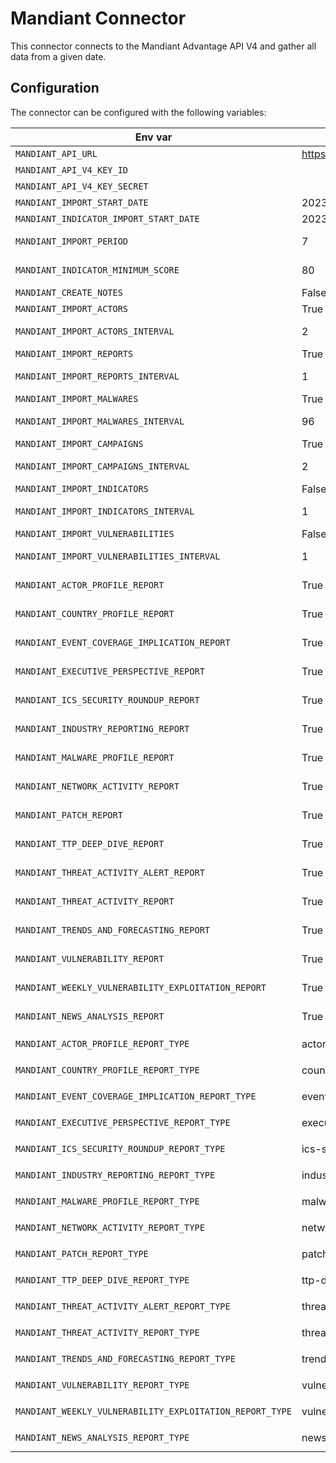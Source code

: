 # Mandiant Connector

This connector connects to the Mandiant Advantage API V4 and gather all data from a given date.

## Configuration

The connector can be configured with the following variables:

| Env var                                                  | Default                               | Description                                                                 |
|----------------------------------------------------------|---------------------------------------|-----------------------------------------------------------------------------|
| `MANDIANT_API_URL`                                       | https://api.intelligence.mandiant.com | URL for the Mandiant API                                                    |
| `MANDIANT_API_V4_KEY_ID`                                 |                                       | Mandiant API Key ID                                                         |
| `MANDIANT_API_V4_KEY_SECRET`                             |                                       | Mandiant API Key Secret                                                     |
| `MANDIANT_IMPORT_START_DATE`                             | 2023-01-01                            | Date to start collect data                                                  |
| `MANDIANT_INDICATOR_IMPORT_START_DATE`                   | 2023-01-01                            | Date to start collect indicators                                            |
| `MANDIANT_IMPORT_PERIOD`                                 | 7                                     | Number of days to fetch in one round trip                                   |
| `MANDIANT_INDICATOR_MINIMUM_SCORE`                       | 80                                    | Minimum score (based on mscore) that an indicator must have to be processed |
| `MANDIANT_CREATE_NOTES`                                  | False                                 | Create notes                                                                |
| `MANDIANT_IMPORT_ACTORS`                                 | True                                  | Enable to collect actors                                                    |
| `MANDIANT_IMPORT_ACTORS_INTERVAL`                        | 2                                     | Interval in hours to check and collect new actors                           |
| `MANDIANT_IMPORT_REPORTS`                                | True                                  | Enable to collect reports                                                   |
| `MANDIANT_IMPORT_REPORTS_INTERVAL`                       | 1                                     | Interval in hours to check and collect new reports                          |
| `MANDIANT_IMPORT_MALWARES`                               | True                                  | Enable to collect malwares                                                  |
| `MANDIANT_IMPORT_MALWARES_INTERVAL`                      | 96                                    | Interval in hours to check and collect new malwares                         |
| `MANDIANT_IMPORT_CAMPAIGNS`                              | True                                  | Enable to collect campaigns                                                 |
| `MANDIANT_IMPORT_CAMPAIGNS_INTERVAL`                     | 2                                     | Interval in hours to check and collect new campaigns                        |
| `MANDIANT_IMPORT_INDICATORS`                             | False                                 | Enable to collect indicators                                                |
| `MANDIANT_IMPORT_INDICATORS_INTERVAL`                    | 1                                     | Interval in hours to check and collect new indicators                       |
| `MANDIANT_IMPORT_VULNERABILITIES`                        | False                                 | Enable to collect vulnerabilities                                           |
| `MANDIANT_IMPORT_VULNERABILITIES_INTERVAL`               | 1                                     | Interval in hours to check and collect new vulnerabilities                  |
| `MANDIANT_ACTOR_PROFILE_REPORT`                          | True                                  | Enable to collect report type actor profile                                 |
| `MANDIANT_COUNTRY_PROFILE_REPORT`                        | True                                  | Enable to collect report type country_profile                               |
| `MANDIANT_EVENT_COVERAGE_IMPLICATION_REPORT`             | True                                  | Enable to collect report type event_coverage_implication                    |
| `MANDIANT_EXECUTIVE_PERSPECTIVE_REPORT`                  | True                                  | Enable to collect report type executive_perspective                         |
| `MANDIANT_ICS_SECURITY_ROUNDUP_REPORT`                   | True                                  | Enable to collect report type ics_security_roundup                          |
| `MANDIANT_INDUSTRY_REPORTING_REPORT`                     | True                                  | Enable to collect report type industry_reporting                            |
| `MANDIANT_MALWARE_PROFILE_REPORT`                        | True                                  | Enable to collect report type malware_profile                               |
| `MANDIANT_NETWORK_ACTIVITY_REPORT`                       | True                                  | Enable to collect report type network_activity_reports                      |
| `MANDIANT_PATCH_REPORT`                                  | True                                  | Enable to collect report type patch_report                                  |
| `MANDIANT_TTP_DEEP_DIVE_REPORT`                          | True                                  | Enable to collect report type ttp_deep_dive                                 |
| `MANDIANT_THREAT_ACTIVITY_ALERT_REPORT`                  | True                                  | Enable to collect report type threat_activity_alert                         |
| `MANDIANT_THREAT_ACTIVITY_REPORT`                        | True                                  | Enable to collect report type threat_activity_report                        |
| `MANDIANT_TRENDS_AND_FORECASTING_REPORT`                 | True                                  | Enable to collect report type trends_and_forecasting                        |
| `MANDIANT_VULNERABILITY_REPORT`                          | True                                  | Enable to collect report type vulnerability_report                          |
| `MANDIANT_WEEKLY_VULNERABILITY_EXPLOITATION_REPORT`      | True                                  | Enable to collect report type weekly_vulnerability_exploitation_report      |
| `MANDIANT_NEWS_ANALYSIS_REPORT`                          | True                                  | Enable to collect report type news_analysis                                 |
| `MANDIANT_ACTOR_PROFILE_REPORT_TYPE`                     | actor-profile                         | Report type on vocabulary `report_types_ov`                                 |
| `MANDIANT_COUNTRY_PROFILE_REPORT_TYPE`                   | country-profile                       | Report type on vocabulary `report_types_ov`                                 |
| `MANDIANT_EVENT_COVERAGE_IMPLICATION_REPORT_TYPE`        | event-coverage                        | Report type on vocabulary `report_types_ov`                                 |
| `MANDIANT_EXECUTIVE_PERSPECTIVE_REPORT_TYPE`             | executive-perspective                 | Report type on vocabulary `report_types_ov`                                 |
| `MANDIANT_ICS_SECURITY_ROUNDUP_REPORT_TYPE`              | ics-security-roundup                  | Report type on vocabulary `report_types_ov`                                 |
| `MANDIANT_INDUSTRY_REPORTING_REPORT_TYPE`                | industry                              | Report type on vocabulary `report_types_ov`                                 |
| `MANDIANT_MALWARE_PROFILE_REPORT_TYPE`                   | malware-profile                       | Report type on vocabulary `report_types_ov`                                 |
| `MANDIANT_NETWORK_ACTIVITY_REPORT_TYPE`                  | network-activity                      | Report type on vocabulary `report_types_ov`                                 |
| `MANDIANT_PATCH_REPORT_TYPE`                             | patch                                 | Report type on vocabulary `report_types_ov`                                 |
| `MANDIANT_TTP_DEEP_DIVE_REPORT_TYPE`                     | ttp-deep-dive                         | Report type on vocabulary `report_types_ov`                                 |
| `MANDIANT_THREAT_ACTIVITY_ALERT_REPORT_TYPE`             | threat-alert                          | Report type on vocabulary `report_types_ov`                                 |
| `MANDIANT_THREAT_ACTIVITY_REPORT_TYPE`                   | threat-activity                       | Report type on vocabulary `report_types_ov`                                 |
| `MANDIANT_TRENDS_AND_FORECASTING_REPORT_TYPE`            | trends-forecasting                    | Report type on vocabulary `report_types_ov`                                 |
| `MANDIANT_VULNERABILITY_REPORT_TYPE`                     | vulnerability                         | Report type on vocabulary `report_types_ov`                                 |
| `MANDIANT_WEEKLY_VULNERABILITY_EXPLOITATION_REPORT_TYPE` | vulnerability-exploitation            | Report type on vocabulary `report_types_ov`                                 |
| `MANDIANT_NEWS_ANALYSIS_REPORT_TYPE`                     | news-analysis                         | Report type on vocabulary `report_types_ov`                                 |